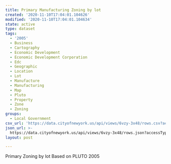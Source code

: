 ```yaml
---
title: Primary Manufacturing Zoning by lot
created: '2020-11-10T17:04:01.104626'
modified: '2020-11-10T17:04:01.104634'
state: active
type: dataset
tags:
  - '2005'
  - Business
  - Cartography
  - Economic Development
  - Economic Development Corporation
  - Edc
  - Geographic
  - Location
  - Lot
  - Manufacture
  - Manufacturing
  - Map
  - Pluto
  - Property
  - Zone
  - Zoning
groups:
  - Local Government
csv_url: 'https://data.cityofnewyork.us/api/views/6vzy-3x48/rows.csv?accessType=DOWNLOAD'
json_url: >-
  https://data.cityofnewyork.us/api/views/6vzy-3x48/rows.json?accessType=DOWNLOAD
layout: post

---
```

Primary Zoning by lot Based on PLUTO 2005
